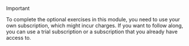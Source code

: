 > [!IMPORTANT]
> To complete the optional exercises in this module, you need to use your own subscription, which might incur charges. If you want to follow along, you can use a trial subscription or a subscription that you already have access to.